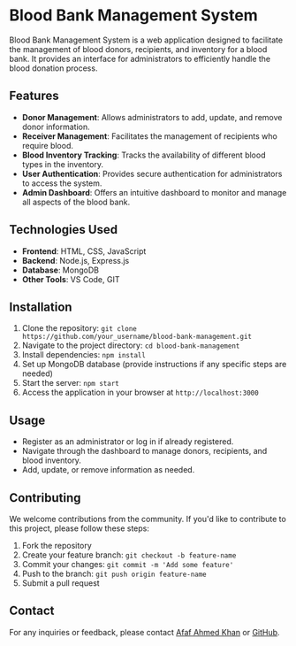 # Blood Bank Management System

Blood Bank Management System is a web application designed to facilitate the management of blood donors, recipients, and inventory for a blood bank. It provides an interface for administrators to efficiently handle the blood donation process.

## Features

- **Donor Management**: Allows administrators to add, update, and remove donor information.
- **Receiver Management**: Facilitates the management of recipients who require blood.
- **Blood Inventory Tracking**: Tracks the availability of different blood types in the inventory.
- **User Authentication**: Provides secure authentication for administrators to access the system.
- **Admin Dashboard**: Offers an intuitive dashboard to monitor and manage all aspects of the blood bank.

## Technologies Used

- **Frontend**: HTML, CSS, JavaScript
- **Backend**: Node.js, Express.js
- **Database**: MongoDB
- **Other Tools**: VS Code, GIT

## Installation

1. Clone the repository: `git clone https://github.com/your_username/blood-bank-management.git`
2. Navigate to the project directory: `cd blood-bank-management`
3. Install dependencies: `npm install`
4. Set up MongoDB database (provide instructions if any specific steps are needed)
5. Start the server: `npm start`
6. Access the application in your browser at `http://localhost:3000`

## Usage

- Register as an administrator or log in if already registered.
- Navigate through the dashboard to manage donors, recipients, and blood inventory.
- Add, update, or remove information as needed.

## Contributing

We welcome contributions from the community. If you'd like to contribute to this project, please follow these steps:

1. Fork the repository
2. Create your feature branch: `git checkout -b feature-name`
3. Commit your changes: `git commit -m 'Add some feature'`
4. Push to the branch: `git push origin feature-name`
5. Submit a pull request

## Contact
For any inquiries or feedback, please contact [Afaf Ahmed Khan](mailto:afafahmedkhan@gmail.com) or [GitHub](https://github.com/Afaf2003).
